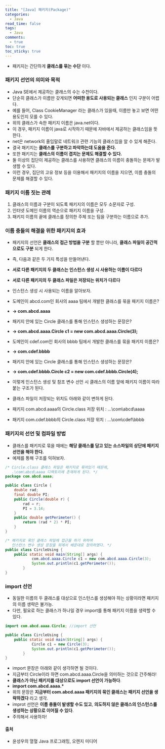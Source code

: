 ```yaml
---
title: "[Java] 패키지(Package)"
categories:
  - Java
read_time: false
tags:
  - Java
comments:
  - true
toc: true
toc_sticky: true
---
```


* 패키지는 간단하게 __클래스를 묶는 수단__ 이다.

### 패키지 선언의 의미와 목적
* Java SE에서 제공하는 클래스의 수는 수천이다.
* 단순히 클래스가 이름만 갖게되면 __어떠한 용도로 사용되는 클래스__ 인지 구분이 어렵다.
* 예를 들어, Class CookieManager 라는 클래스가 있을때, 이름만 놓고 보면 어떤 용도인지 모를 수 있다.
* 위의 클래스가 속한 패키지 이름은 java.net이다.
* 이 경우, 패키지 이름이 java로 시작하기 때문에 자바에서 제공하는 클래스임을 뜻한다.
* net은 network의 줄임말로 네트워크 관련 기능의 클래스임을 알 수 있게 해준다.
* 결국 패키지는 __클래스를 구분하고 파악하는데 도움을 준다.__
* 또한 패키지는 __클래스의 이름이 겹치는 문제도 해결할 수 있다.__
* 둘 이상의 집단이 제공하는 클래스를 사용하면 클래스의 이름이 충돌하는 문제가 발생할 수 있다.
* 이런 경우, 집단의 고유 정보 등을 이용해서 패키지의 이름을 지으면, 이름 충돌의 문제를 해결할 수 있다.

### 패키지 이름 짓는 관례
1. 클래스의 이름과 구분이 되도록 패키지의 이름은 모두 소문자로 구성.
2. 인터넷 도메인 이름의 역순으로 패키지 이름을 구성.
3. 패키지 이름의 끝에 클래스를 정의한 주체 또는 팀을 구분하는 이름으로 추가.

### 이름 충돌의 해결을 위한 패키지의 효과
* 패키지의 선언은 __클래스의 접근 방법을 구분__ 할 뿐만 아니라, __클래스 파일이 공간적으로도 구분__ 되게 한다.
* 즉, 다음과 같은 두 가지 특성을 만들어낸다.
* __서로 다른 패키지의 두 클래스는 인스턴스 생성 시 사용하는 이름이 다르다__
* __서로 다른 패키지의 두 클래스 파일은 저장되는 위치가 다르다__
* 인스턴스 생성 시 사용되는 이름을 알아보자.
* 도메인이 abcd.com인 회사의 aaaa 팀에서 개발한 클래스를 묶을 패키지 이름은?
* __-> com.abcd.aaaa__
* 패키지 안에 있는 Circle 클래스를 통해 인스턴스 생성하는 문장은?
* __-> com.abcd.aaaa.Circle c1 = new com.abcd.aaaa.Circle(3);__
* 도메인이 cdef.com인 회사의 bbbb 팀에서 개발한 클래스를 묶을 패키지 이름은?
* __-> com.cdef.bbbb__
* 패키지 안에 있는 Circle 클래스를 통해 인스턴스 생성하는 문장은?
* __-> com.cdef.bbbb.Circle c2 = new com.cdef.bbbb.Circle(4);__

* 이렇게 인스턴스 생성 및 참조 변수 선언 시 클래스의 이름 앞에 패키지 이름이 따라붙는 구조가 된다.
* 클래스 파일이 저장되는 위치도 아래와 같이 변하게 된다.
* 패키지 com.abcd.aaaa의 Circle.class 저장 위치 : ...\com\abcd\aaaa
* 패키지 com.cdef.bbbb의 Circle.class 저장 위치 : ...\com\cdef\bbbb

### 패키지의 선언 및 컴파일 방법
* 클래스를 패키지로 묶을 때에는 __해당 클래스를 담고 있는 소스파일의 상단에 패키지 선언을 해야 한다.__
* 예제를 통해 구조를 익혀보자.

```java
/* Circle.class 클래스 파일은 패키지로 묶여있기 때문에,
   .\com\abcd\aaaa 디렉토리에 존재하게 된다. */
package com.abcd.aaaa;

public class Circle {
	double rad;
	final double PI;
	public Circle(double r) {
		rad = r;
		PI = 3.14;
	}
	public double getPerimeter() {
		return (rad * 2) * PI;
	}
}
```

```java
/* 패키지로 묶인 클래스 파일에 접근을 하기 위하여 
   인스턴스 변수 생성 문장을 위에서 배운대로 정의하였다. */
public class CircleUsing {
	public static void main(String[] args) {
			com.abcd.aaaa.Circle c1 = new com.abcd.aaaa.Circle(3);
			System.out.println(c1.getPerimeter());
		}
}
```

### import 선언
* 동일한 이름의 두 클래스를 대상으로 인스턴스를 생성해야 하는 상황이라면 패키지의 이름 생략은 불가능.
* 다만, 필요로 하는 클래스가 하나일 경우 import를 통해 패키지 이름을 생략할 수 있다.

```java
import com.abcd.aaaa.Circle; //import 선언

public class CircleUsing {
	public static void main(String[] args) {
			Circle c1 = new Circle(3);
			System.out.println(c1.getPerimeter());
		}
}
```

* import 문장은 아래와 같이 생각하면 될 것이다.
* 지금부터 Circle이라 하면 com.abcd.aaaa.Circle을 의미하는 것으로 간주해라!
* __클래스가 아닌 패키지를 대상으로도 import 선언이 가능하다__.
* __import com.abcd.aaaa.*__
* 위의 문장은 __지금부터 com.abcd.aaaa 패키지의 묶인 클래스는 패키지 선언을 생략하겠다__ 라고 생각.
* improt 선언은 __이름 충돌이 발생할 수도 있고__, __의도하지 않은 클래스의 인스턴스를 생성하는 상황으로 이어질 수 있다__.
* 주의해서 사용하자!

#### 출처 
* 윤성우의 열혈 Java 프로그래밍, 오렌지 미디어